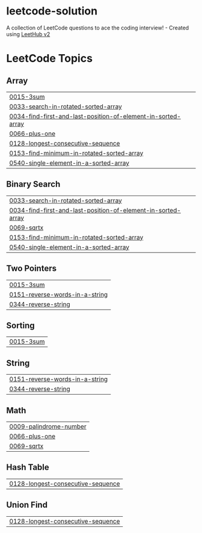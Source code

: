 # leetcode-solution
A collection of LeetCode questions to ace the coding interview! - Created using [LeetHub v2](https://github.com/arunbhardwaj/LeetHub-2.0)

<!---LeetCode Topics Start-->
# LeetCode Topics
## Array
|  |
| ------- |
| [0015-3sum](https://github.com/amrita2008/leetcode-solution/tree/master/0015-3sum) |
| [0033-search-in-rotated-sorted-array](https://github.com/amrita2008/leetcode-solution/tree/master/0033-search-in-rotated-sorted-array) |
| [0034-find-first-and-last-position-of-element-in-sorted-array](https://github.com/amrita2008/leetcode-solution/tree/master/0034-find-first-and-last-position-of-element-in-sorted-array) |
| [0066-plus-one](https://github.com/amrita2008/leetcode-solution/tree/master/0066-plus-one) |
| [0128-longest-consecutive-sequence](https://github.com/amrita2008/leetcode-solution/tree/master/0128-longest-consecutive-sequence) |
| [0153-find-minimum-in-rotated-sorted-array](https://github.com/amrita2008/leetcode-solution/tree/master/0153-find-minimum-in-rotated-sorted-array) |
| [0540-single-element-in-a-sorted-array](https://github.com/amrita2008/leetcode-solution/tree/master/0540-single-element-in-a-sorted-array) |
## Binary Search
|  |
| ------- |
| [0033-search-in-rotated-sorted-array](https://github.com/amrita2008/leetcode-solution/tree/master/0033-search-in-rotated-sorted-array) |
| [0034-find-first-and-last-position-of-element-in-sorted-array](https://github.com/amrita2008/leetcode-solution/tree/master/0034-find-first-and-last-position-of-element-in-sorted-array) |
| [0069-sqrtx](https://github.com/amrita2008/leetcode-solution/tree/master/0069-sqrtx) |
| [0153-find-minimum-in-rotated-sorted-array](https://github.com/amrita2008/leetcode-solution/tree/master/0153-find-minimum-in-rotated-sorted-array) |
| [0540-single-element-in-a-sorted-array](https://github.com/amrita2008/leetcode-solution/tree/master/0540-single-element-in-a-sorted-array) |
## Two Pointers
|  |
| ------- |
| [0015-3sum](https://github.com/amrita2008/leetcode-solution/tree/master/0015-3sum) |
| [0151-reverse-words-in-a-string](https://github.com/amrita2008/leetcode-solution/tree/master/0151-reverse-words-in-a-string) |
| [0344-reverse-string](https://github.com/amrita2008/leetcode-solution/tree/master/0344-reverse-string) |
## Sorting
|  |
| ------- |
| [0015-3sum](https://github.com/amrita2008/leetcode-solution/tree/master/0015-3sum) |
## String
|  |
| ------- |
| [0151-reverse-words-in-a-string](https://github.com/amrita2008/leetcode-solution/tree/master/0151-reverse-words-in-a-string) |
| [0344-reverse-string](https://github.com/amrita2008/leetcode-solution/tree/master/0344-reverse-string) |
## Math
|  |
| ------- |
| [0009-palindrome-number](https://github.com/amrita2008/leetcode-solution/tree/master/0009-palindrome-number) |
| [0066-plus-one](https://github.com/amrita2008/leetcode-solution/tree/master/0066-plus-one) |
| [0069-sqrtx](https://github.com/amrita2008/leetcode-solution/tree/master/0069-sqrtx) |
## Hash Table
|  |
| ------- |
| [0128-longest-consecutive-sequence](https://github.com/amrita2008/leetcode-solution/tree/master/0128-longest-consecutive-sequence) |
## Union Find
|  |
| ------- |
| [0128-longest-consecutive-sequence](https://github.com/amrita2008/leetcode-solution/tree/master/0128-longest-consecutive-sequence) |
<!---LeetCode Topics End-->